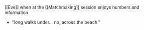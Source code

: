 [[Eve]] when at the [[Matchmaking]] session
 enjoys numbers and information
 - "long walks under... no, across the beach."